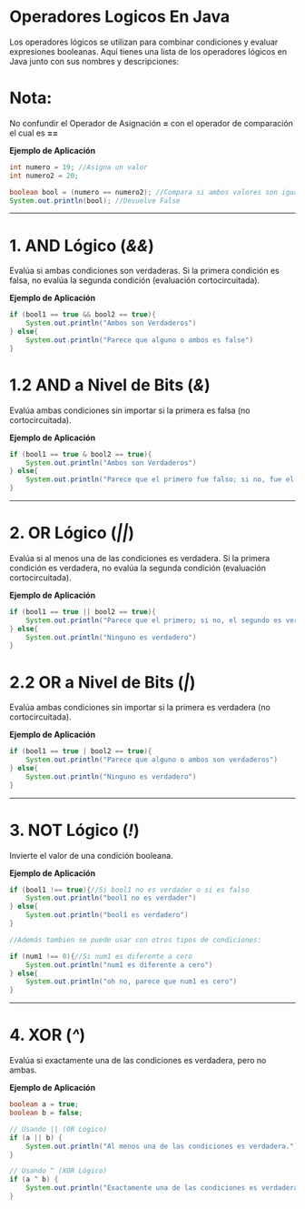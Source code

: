 # Operadores Logicos En Java

Los operadores lógicos se utilizan para combinar condiciones y evaluar 
expresiones booleanas. Aquí tienes una lista de los operadores lógicos 
en Java junto con sus nombres y descripciones:

# Nota: 
No confundir el Operador de Asignación **=** con el operador de comparación
el cual es **==**

**Ejemplo de Aplicación**
```java
int numero = 19; //Asigna un valor
int numero2 = 20;

boolean bool = (numero == numero2); //Compara si ambos valores son iguales.
System.out.println(bool); //Devuelve False
```

---

# 1. AND Lógico (_&&_)
Evalúa si ambas condiciones son verdaderas. Si la primera condición es 
falsa, no evalúa la segunda condición (evaluación cortocircuitada).

**Ejemplo de Aplicación**

```java
if (bool1 == true && bool2 == true){
    System.out.println("Ambos son Verdaderos")
} else{
    System.out.println("Parece que alguno o ambos es false")
}
```

# 1.2 AND a Nivel de Bits (_&_)
Evalúa ambas condiciones sin importar si la primera es falsa (no cortocircuitada).

**Ejemplo de Aplicación**

```java
if (bool1 == true & bool2 == true){
    System.out.println("Ambos son Verdaderos")
} else{
    System.out.println("Parece que el primero fue falso; si no, fue el segundo")
}
```

---

# 2. OR Lógico (_||_)
Evalúa si al menos una de las condiciones es verdadera. Si la primera condición 
es verdadera, no evalúa la segunda condición (evaluación cortocircuitada).

**Ejemplo de Aplicación**

```java
if (bool1 == true || bool2 == true){
    System.out.println("Parece que el primero; si no, el segundo es verdadero")
} else{
    System.out.println("Ninguno es verdadero")
}
```

# 2.2 OR a Nivel de Bits (_|_)
Evalúa ambas condiciones sin importar si la primera es verdadera (no cortocircuitada).

**Ejemplo de Aplicación**

```java
if (bool1 == true | bool2 == true){
    System.out.println("Parece que alguno o ambos son verdaderos")
} else{
    System.out.println("Ninguno es verdadero")
}
```

---

# 3. NOT Lógico (_!_)
Invierte el valor de una condición booleana.

**Ejemplo de Aplicación**

```java
if (bool1 !== true){//Si bool1 no es verdader o si es falso
    System.out.println("bool1 no es verdader")
} else{
    System.out.println("bool1 es verdadero")
}

//Además tambien se puede usar con otros tipos de condiciones:

if (num1 !== 0){//Si num1 es diferente a cero
    System.out.println("num1 es diferente a cero")
} else{
    System.out.println("oh no, parece que num1 es cero")
}
```

---

# 4. XOR (_^_)
Evalúa si exactamente una de las condiciones es verdadera, pero no ambas.

**Ejemplo de Aplicación**

```java
boolean a = true;
boolean b = false;

// Usando || (OR Lógico)
if (a || b) {
    System.out.println("Al menos una de las condiciones es verdadera.");
}

// Usando ^ (XOR Lógico)
if (a ^ b) {
    System.out.println("Exactamente una de las condiciones es verdadera.");
}
```